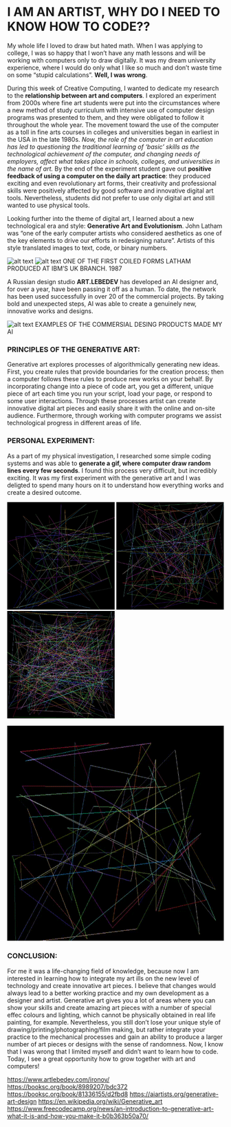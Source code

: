# I AM AN ARTIST, WHY DO I NEED TO KNOW HOW TO CODE??

My whole life I loved to draw but hated math. When I was applying to college, I was so happy that I won’t have any math lessons and will be working with computers only to draw digitally. It was my dream university experience, where I would do only what I like so much and don’t waste time on some “stupid calculations”. **Well, I was wrong**.

During this week of Creative Computing, I wanted to dedicate my research to the **relationship between art and computers**. I explored an experiment from 2000s where fine art students were put into the circumstances where a new method of study curriculum with intensive use of computer design programs was presented to them, and they were obligated to follow it throughout the whole year. The movement toward the use of the computer as a toll in fine arts courses in colleges and universities began in earliest in the USA in the late 1980s. *Now, the role of the computer in art education has led to questioning the traditional learning of ‘basic’ skills as the technological achievement of the computer, and changing needs of employers, affect what takes place in schools, colleges, and universities in the name of art.* By the end of the experiment student gave out **positive feedback of using a computer on the daily art practice**: they produced exciting and even revolutionary art forms, their creativity and professional skills were positively affected by good software and innovative digital art tools. Nevertheless, students did not prefer to use only digital art and still wanted to use physical tools. 

Looking further into the theme of digital art, I learned about a new technological era and style: **Generative Art and Evolutionism**. John Latham was “one of the early computer artists who considered aesthetics as one of the key elements to drive our efforts in redesigning nature”. Artists of this style translated images to text, code, or binary numbers. 

![alt text](https://creators-images.vice.com/content-images/contentimage/no-slug/1bb959183961b1fefcaf8ae0e14c32aa.jpg?resize=1600:*)
![alt text](https://creators-images.vice.com/content-images/contentimage/no-slug/e4814c0210c8f9b60e7e9a702c0f172e.jpg?resize=1600:*)
ONE OF THE FIRST COILED FORMS LATHAM PRODUCED AT IBM’S UK BRANCH. 1987

A Russian design studio **ART.LEBEDEV** has developed an AI designer and, for over a year, have been passing it off as a human. To date, the network has been used successfully in over 20 of the commercial projects. By taking bold and unexpected steps, AI was able to create a genuinely new, innovative works and designs. 

![alt text](https://officelife.media/upload/iblock/a82/a8299de3a6c2343ed40eedaa6db2e06b.jpg)
EXAMPLES OF THE COMMERSIAL DESING PRODUCTS MADE MY AI

### PRINCIPLES OF THE GENERATIVE ART:
Generative art explores processes of algorithmically generating new ideas. First, you create rules that provide boundaries for the creation process; then a computer follows these rules to produce new works on your behalf. By incorporating change into a piece of code art, you get a different, unique piece of art each time you run your script, load your page, or respond to some user interactions. Through these processes artist can create innovative digital art pieces and easily share it with the online and on-site audience. Furthermore, through working with computer programs we assist technological progress in different areas of life. 

### PERSONAL EXPERIMENT:
As a part of my physical investigation, I researched some simple coding systems and was able to **generate a gif, where computer draw random lines every few seconds**. I found this process very difficult, but incredibly exciting. It was my first experiment with the generative art and I was deligted to spend many hours on it to understand how everything works and create a desired outcome.

<p float="left">
  <img src="images/1.PNG" width="250" height="250"/>
  <img src="images/2.PNG" width="250" height="250"/> 
  <img src="images/3.PNG" width="250" height="250"/>
</p>

<img src="images/run_prog.gif" width="650" height="500"/>

### CONCLUSION:
For me it was a life-changing field of knowledge, because now I am interested in learning how to integrate my art ills on the new level of technology and create innovative art pieces. I believe that changes would always lead to a better working practice and my own development as a designer and artist. Generative art gives you a lot of areas where you can show your skills and create amazing art pieces with a number of special effec colours and lighting, which cannot be physically obtained in real life painting, for example. Nevertheless, you still don’t lose your unique style of drawing/printing/photographing/film making, but rather integrate your practice to the mechanical processes and gain an ability to produce a larger number of art pieces or designs with the sense of randomness. Now, I know that I was wrong that I limited myself and didn’t want to learn how to code. Today, I see a great opportunity how to grow together with art and computers!




https://www.artlebedev.com/ironov/
https://booksc.org/book/8989207/bdc372
https://booksc.org/book/81336155/d2fbd8
https://aiartists.org/generative-art-design
https://en.wikipedia.org/wiki/Generative_art
https://www.freecodecamp.org/news/an-introduction-to-generative-art-what-it-is-and-how-you-make-it-b0b363b50a70/
